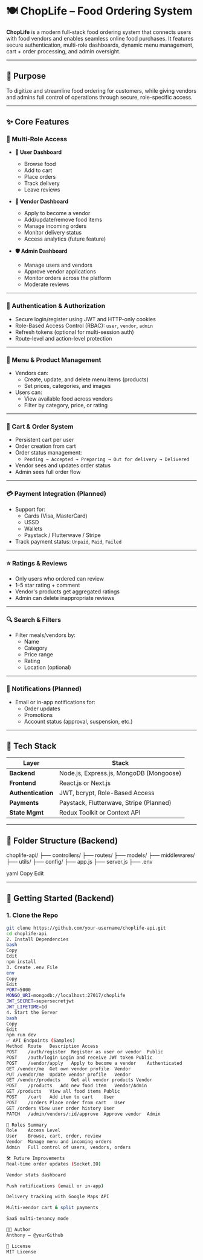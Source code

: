 # 🍽️ ChopLife – Food Ordering System

**ChopLife** is a modern full-stack food ordering system that connects users with food vendors and enables seamless online food purchases. It features secure authentication, multi-role dashboards, dynamic menu management, cart + order processing, and admin oversight.

---

## 🧭 Purpose

To digitize and streamline food ordering for customers, while giving vendors and admins full control of operations through secure, role-specific access.

---

## ✨ Core Features

### 🔐 Multi-Role Access

- **👤 User Dashboard**
  - Browse food
  - Add to cart
  - Place orders
  - Track delivery
  - Leave reviews

- **🏪 Vendor Dashboard**
  - Apply to become a vendor
  - Add/update/remove food items
  - Manage incoming orders
  - Monitor delivery status
  - Access analytics (future feature)

- **🛡️ Admin Dashboard**
  - Manage users and vendors
  - Approve vendor applications
  - Monitor orders across the platform
  - Moderate reviews

---

### 🧾 Authentication & Authorization

- Secure login/register using JWT and HTTP-only cookies
- Role-Based Access Control (RBAC): `user`, `vendor`, `admin`
- Refresh tokens (optional for multi-session auth)
- Route-level and action-level protection

---

### 🍲 Menu & Product Management

- Vendors can:
  - Create, update, and delete menu items (products)
  - Set prices, categories, and images
- Users can:
  - View available food across vendors
  - Filter by category, price, or rating

---

### 🛒 Cart & Order System

- Persistent cart per user
- Order creation from cart
- Order status management:
  - `Pending → Accepted → Preparing → Out for delivery → Delivered`
- Vendor sees and updates order status
- Admin sees full order flow

---

### 💳 Payment Integration (Planned)

- Support for:
  - Cards (Visa, MasterCard)
  - USSD
  - Wallets
  - Paystack / Flutterwave / Stripe
- Track payment status: `Unpaid`, `Paid`, `Failed`

---

### ⭐ Ratings & Reviews

- Only users who ordered can review
- 1–5 star rating + comment
- Vendor's products get aggregated ratings
- Admin can delete inappropriate reviews

---

### 🔍 Search & Filters

- Filter meals/vendors by:
  - Name
  - Category
  - Price range
  - Rating
  - Location (optional)

---

### 🔔 Notifications (Planned)

- Email or in-app notifications for:
  - Order updates
  - Promotions
  - Account status (approval, suspension, etc.)

---

## 🧪 Tech Stack

| Layer            | Stack                                     |
|------------------|-------------------------------------------|
| **Backend**      | Node.js, Express.js, MongoDB (Mongoose)   |
| **Frontend**     | React.js or Next.js                       |
| **Authentication**| JWT, bcrypt, Role-Based Access           |
| **Payments**     | Paystack, Flutterwave, Stripe (Planned)   |
| **State Mgmt**   | Redux Toolkit or Context API              |

---

## 📂 Folder Structure (Backend)

choplife-api/
├── controllers/
├── routes/
├── models/
├── middlewares/
├── utils/
├── config/
├── app.js
├── server.js
├── .env

yaml
Copy
Edit

---

## 🚀 Getting Started (Backend)

### 1. Clone the Repo
```bash
git clone https://github.com/your-username/choplife-api.git
cd choplife-api
2. Install Dependencies
bash
Copy
Edit
npm install
3. Create .env File
env
Copy
Edit
PORT=5000
MONGO_URI=mongodb://localhost:27017/choplife
JWT_SECRET=supersecretjwt
JWT_LIFETIME=1d
4. Start the Server
bash
Copy
Edit
npm run dev
✅ API Endpoints (Samples)
Method	Route	Description	Access
POST	/auth/register	Register as user or vendor	Public
POST	/auth/login	Login and receive JWT token	Public
POST	/vendor/apply	Apply to become a vendor	Authenticated
GET	/vendor/me	Get own vendor profile	Vendor
PUT	/vendor/me	Update vendor profile	Vendor
GET	/vendor/products	Get all vendor products	Vendor
POST	/products	Add new food item	Vendor/Admin
GET	/products	View all food items	Public
POST	/cart	Add item to cart	User
POST	/orders	Place order from cart	User
GET	/orders	View user order history	User
PATCH	/admin/vendors/:id/approve	Approve vendor	Admin

👥 Roles Summary
Role	Access Level
User	Browse, cart, order, review
Vendor	Manage menu and incoming orders
Admin	Full control of users, vendors, orders

🛠️ Future Improvements
Real-time order updates (Socket.IO)

Vendor stats dashboard

Push notifications (email or in-app)

Delivery tracking with Google Maps API

Multi-vendor cart & split payments

SaaS multi-tenancy mode

👨‍💻 Author
Anthony – @yourGithub

📄 License
MIT License
